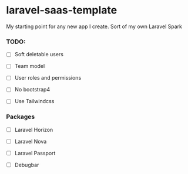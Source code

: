 # laravel-saas-template

My starting point for any new app I create. Sort of my own Laravel Spark

### TODO:

- [ ] Soft deletable users
- [ ] Team model
- [ ] User roles and permissions

- [ ] No bootstrap4
- [ ] Use Tailwindcss

### Packages

- [ ] Laravel Horizon
- [ ] Laravel Nova
- [ ] Laravel Passport
- [ ] Debugbar

